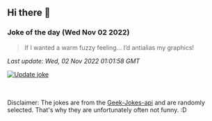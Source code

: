 ## Hi there 👋

### Joke of the day (Wed Nov 02 2022)
<!-- joke -->
>If I wanted a warm fuzzy feeling... I’d antialias my graphics!
<!-- /joke -->

*Last update: Wed, 02 Nov 2022 01:01:58 GMT*

[![Update joke](https://github.com/nclskfm/nclskfm/actions/workflows/joke.yml/badge.svg)](https://github.com/nclskfm/nclskfm/actions/workflows/joke.yml)

<br><br>
Disclaimer: The jokes are from the [Geek-Jokes-api](https://github.com/sameerkumar18/geek-joke-api) and are randomly selected. That's why they are unfortunately often not funny. :D
